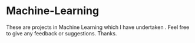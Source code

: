 # Machine-Learning

These are projects in Machine Learning which I have undertaken . Feel free to give any feedback or suggestions. Thanks. 
